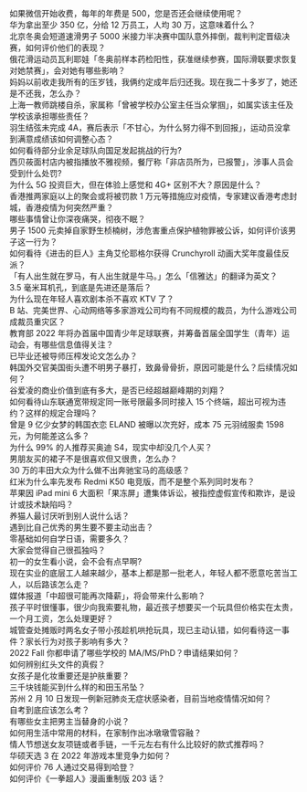 如果微信开始收费，每年的年费是 500，您是否还会继续使用呢？  
华为拿出至少 350 亿，分给 12 万员工，人均 30 万，这意味着什么？  
北京冬奥会短道速滑男子 5000 米接力半决赛中国队意外摔倒，裁判判定晋级决赛，如何评价他们的表现？  
俄花滑运动员瓦利耶娃「冬奥前样本药检阳性，获准继续参赛，国际滑联要求恢复对她禁赛」，会对她有哪些影响？  
妈妈以前收走我所有的压岁钱，我俩约定成年后归还我。现在我二十多岁了，她还是不还我，怎么办？  
上海一教师跳楼自杀，家属称「曾被学校办公室主任当众掌掴」，如属实该主任及学校该承担哪些责任？  
羽生结弦未完成 4A，赛后表示「不甘心，为什么努力得不到回报」，运动员没拿到满意成绩该如何调整心态？  
如何看待部分业余足球队向国足发起挑战的行为?  
西贝莜面村店内被指播放不雅视频，餐厅称「非店员所为，已报警」，涉事人员会受到什么处罚?  
为什么 5G 投资巨大，但在体验上感觉和 4G+ 区别不大？原因是什么？  
香港推两家庭以上的聚会或将被罚款 1 万元等措施应对疫情，专家建议香港考虑封城，香港疫情为何突然严重？  
哪些事情曾让你深夜痛哭，彻夜不眠？  
男子 1500 元卖掉自家野生桢楠树，涉危害重点保护植物罪被公诉，如何评价该男子这一行为？  
如何看待《进击的巨人》主角艾伦耶格尔获得 Crunchyroll 动画大奖年度最佳反派？  
「有人出生就在罗马，有人出生就是牛马。」怎么「信雅达」的翻译为英文？  
3.5 毫米耳机孔，到底是先进还是落后？  
为什么现在年轻人喜欢剧本杀不喜欢 KTV 了？  
B 站、完美世界、心动网络等多家游戏公司均有不同规模的裁员，为什么游戏公司成裁员重灾区？  
教育部 2022 年将办首届中国青少年足球联赛，并筹备首届全国学生（青年）运动会，有哪些信息值得关注？  
已毕业还被导师压榨发论文怎么办？  
韩国外交官美国街头遭不明男子暴打，致鼻骨骨折，原因可能是什么？后续情况如何？  
谷爱凌的商业价值到底有多大，是否已经超越巅峰期的刘翔？  
如何看待山东联通宽带规定同一账号限最多同时接入 15 个终端，超出可视为违约？这样的规定合理吗？  
曾是 9 亿少女梦的韩国衣恋 ELAND 被曝以次充好，成本 75 元羽绒服卖 1598 元，为何能差这么多？  
为什么 99% 的人推荐买奥迪 S4，现实中却没几个人买？  
男朋友买的裙子不是很喜欢但又很贵，怎么办？  
30 万的丰田大众为什么做不出奔驰宝马的高级感？  
红米为什么率先发布 Redmi K50 电竞版，而不是整个系列同时发布？  
苹果因 iPad mini 6 大面积「果冻屏」遭集体诉讼，被指控虚假宣传和欺诈，是设计或技术缺陷吗？  
养猫人最讨厌听到别人说什么话？  
遇到比自己优秀的男生要不要主动出击？  
零基础如何自学日语，需要多久？  
大家会觉得自己很孤独吗？  
初一的女生看小说，会不会有点早啊?  
现在实业的底层工人越来越少，基本上都是那一批老人，年轻人都不愿意吃苦当工人，以后路该怎么走？  
媒体报道「中超很可能再次降薪」，将会带来什么影响？  
孩子平时很懂事，很少向我索要礼物，最近孩子想要买一个玩具但价格实在太贵，一个月工资，怎么处理更好？  
城管查处摊贩时两名女子带小孩趁机哄抢玩具，现已主动认错，如何看待这一事件？家长行为对孩子影响有多大？  
2022 Fall 你都申请了哪些学校的 MA/MS/PhD？申请结果如何？  
如何辨别红头文件的真假？  
女孩子是化妆重要还是护肤重要？  
三千块钱能买到什么样的和田玉吊坠？  
苏州 2 月 10 日发现一例新冠肺炎无症状感染者，目前当地疫情情况如何？  
自考到底应该怎么考？  
有哪些女主把男主当替身的小说？  
如何用生活中常用的材料，在家制作出冰墩墩雪容融？  
情人节想送女友项链或者手链，一千元左右有什么比较好的款式推荐吗？  
华硕天选 3 在 2022 年游戏本里竞争力如何？  
如何评价 76 人通过交易得到哈登？  
如何评价《一拳超人》漫画重制版 203 话？  
